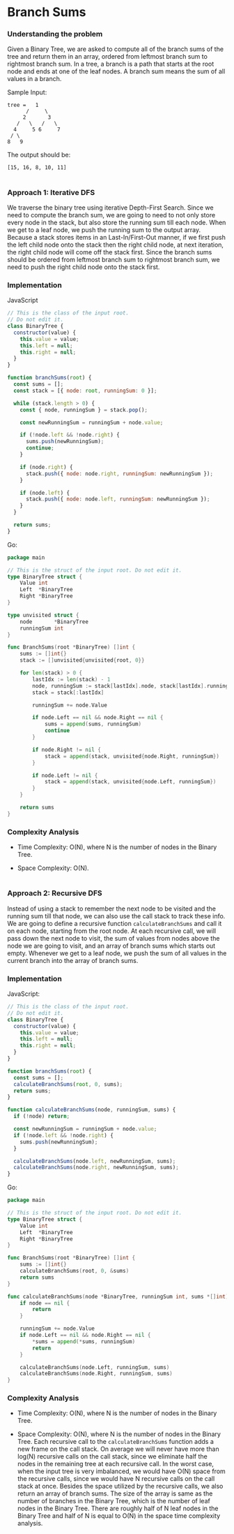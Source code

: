 # Branch Sums

### Understanding the problem

Given a Binary Tree, we are asked to compute all of the branch sums of the tree and return them in an array, ordered from leftmost branch sum to rightmost branch sum. In a tree, a branch is a path that starts at the root node and ends at one of the leaf nodes. A branch sum means the sum of all values in a branch.

Sample Input:

```
tree =   1
      /     \
     2       3
   /   \   /   \
  4     5 6     7
 / \
8   9
```

The output should be:

```
[15, 16, 8, 10, 11]
```

#

### Approach 1: Iterative DFS

We traverse the binary tree using iterative Depth-First Search. Since we need to compute the branch sum, we are going to need to not only store every node in the stack, but also store the running sum till each node. When we get to a leaf node, we push the running sum to the output array. Because a stack stores items in an Last-In/First-Out manner, if we first push the left child node onto the stack then the right child node, at next iteration, the right child node will come off the stack first. Since the branch sums should be ordered from leftmost branch sum to rightmost branch sum, we need to push the right child node onto the stack first.

### Implementation

JavaScript

```js
// This is the class of the input root.
// Do not edit it.
class BinaryTree {
  constructor(value) {
    this.value = value;
    this.left = null;
    this.right = null;
  }
}

function branchSums(root) {
  const sums = [];
  const stack = [{ node: root, runningSum: 0 }];

  while (stack.length > 0) {
    const { node, runningSum } = stack.pop();

    const newRunningSum = runningSum + node.value;

    if (!node.left && !node.right) {
      sums.push(newRunningSum);
      continue;
    }

    if (node.right) {
      stack.push({ node: node.right, runningSum: newRunningSum });
    }

    if (node.left) {
      stack.push({ node: node.left, runningSum: newRunningSum });
    }
  }

  return sums;
}
```

Go:

```go
package main

// This is the struct of the input root. Do not edit it.
type BinaryTree struct {
	Value int
	Left  *BinaryTree
	Right *BinaryTree
}

type unvisited struct {
	node       *BinaryTree
	runningSum int
}

func BranchSums(root *BinaryTree) []int {
	sums := []int{}
	stack := []unvisited{unvisited{root, 0}}

	for len(stack) > 0 {
		lastIdx := len(stack) - 1
		node, runningSum := stack[lastIdx].node, stack[lastIdx].runningSum
		stack = stack[:lastIdx]

		runningSum += node.Value

		if node.Left == nil && node.Right == nil {
			sums = append(sums, runningSum)
			continue
		}

		if node.Right != nil {
			stack = append(stack, unvisited{node.Right, runningSum})
		}

		if node.Left != nil {
			stack = append(stack, unvisited{node.Left, runningSum})
		}
	}

	return sums
}
```

### Complexity Analysis

- Time Complexity: O(N), where N is the number of nodes in the Binary Tree.

- Space Complexity: O(N).

#

### Approach 2: Recursive DFS

Instead of using a stack to remember the next node to be visited and the running sum till that node, we can also use the call stack to track these info. We are going to define a recursive function `calculateBranchSums` and call it on each node, starting from the root node. At each recursive call, we will pass down the next node to visit, the sum of values from nodes above the node we are going to visit, and an array of branch sums which starts out empty. Whenever we get to a leaf node, we push the sum of all values in the current branch into the array of branch sums.

### Implementation

JavaScript:

```js
// This is the class of the input root.
// Do not edit it.
class BinaryTree {
  constructor(value) {
    this.value = value;
    this.left = null;
    this.right = null;
  }
}

function branchSums(root) {
  const sums = [];
  calculateBranchSums(root, 0, sums);
  return sums;
}

function calculateBranchSums(node, runningSum, sums) {
  if (!node) return;

  const newRunningSum = runningSum + node.value;
  if (!node.left && !node.right) {
    sums.push(newRunningSum);
  }

  calculateBranchSums(node.left, newRunningSum, sums);
  calculateBranchSums(node.right, newRunningSum, sums);
}
```

Go:

```go
package main

// This is the struct of the input root. Do not edit it.
type BinaryTree struct {
	Value int
	Left  *BinaryTree
	Right *BinaryTree
}

func BranchSums(root *BinaryTree) []int {
	sums := []int{}
	calculateBranchSums(root, 0, &sums)
	return sums
}

func calculateBranchSums(node *BinaryTree, runningSum int, sums *[]int) {
	if node == nil {
		return
	}

	runningSum += node.Value
	if node.Left == nil && node.Right == nil {
		*sums = append(*sums, runningSum)
		return
	}

	calculateBranchSums(node.Left, runningSum, sums)
	calculateBranchSums(node.Right, runningSum, sums)
}
```

### Complexity Analysis

- Time Complexity: O(N), where N is the number of nodes in the Binary Tree.

- Space Complexity: O(N), where N is the number of nodes in the Binary Tree. Each recursive call to the `calculateBranchSums` function adds a new frame on the call stack. On average we will never have more than
  log(N) recursive calls on the call stack, since we eliminate half the nodes in the remaining tree at each recursive call. In the worst case, when the input tree is very imbalanced, we would have O(N) space from the recursive calls, since we would have N recursive calls on the call stack at once. Besides the space utilized by the recursive calls, we also return an array of branch sums. The size of the array is same as the number of branches in the Binary Tree, which is the number of leaf nodes in the Binary Tree. There are roughly half of N leaf nodes in the Binary Tree and half of N is equal to O(N) in the space time complexity analysis.
